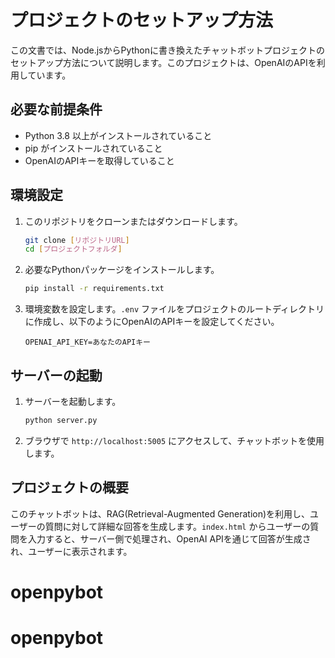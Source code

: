 # プロジェクトのセットアップ方法

この文書では、Node.jsからPythonに書き換えたチャットボットプロジェクトのセットアップ方法について説明します。このプロジェクトは、OpenAIのAPIを利用しています。

## 必要な前提条件

- Python 3.8 以上がインストールされていること
- pip がインストールされていること
- OpenAIのAPIキーを取得していること

## 環境設定

1. このリポジトリをクローンまたはダウンロードします。

    ```bash
    git clone [リポジトリURL]
    cd [プロジェクトフォルダ]
    ```

2. 必要なPythonパッケージをインストールします。

    ```bash
    pip install -r requirements.txt
    ```

3. 環境変数を設定します。`.env` ファイルをプロジェクトのルートディレクトリに作成し、以下のようにOpenAIのAPIキーを設定してください。

    ```
    OPENAI_API_KEY=あなたのAPIキー
    ```

## サーバーの起動

1. サーバーを起動します。

    ```bash
    python server.py
    ```

2. ブラウザで `http://localhost:5005` にアクセスして、チャットボットを使用します。

## プロジェクトの概要

このチャットボットは、RAG(Retrieval-Augmented Generation)を利用し、ユーザーの質問に対して詳細な回答を生成します。`index.html` からユーザーの質問を入力すると、サーバー側で処理され、OpenAI APIを通じて回答が生成され、ユーザーに表示されます。



# openpybot
# openpybot
